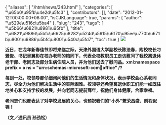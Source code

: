 {
    "aliases": [
        "/html/news/243.html"
    ],
    "categories": [
        "\u65b0\u95fb\u4e2d\u5fc3"
    ],
    "contributors": [],
    "date": "2012-01-12T00:00:00+08:00",
    "isCJKLanguage": true,
    "params": {
        "author": "\u529e\u516c\u5ba4"
    },
    "slug": "243",
    "tags": [
        "\u5b66\u6821\u8981\u95fb"
    ],
    "title": "\u6821\u9886\u5bfc\u6625\u8282\u524d\u5915\u6170\u95ee\u770b\u671b\u8001\u9886\u5bfc\u8001\u540c\u5fd7",
    "toc": true
}
**![](https://cdn.tfls.online/mirror/full/05f9c4ccde316adf5437a224fc35ba3a3194215b.jpg)**

**近日，在龙年新春佳节即将来临之际，天津外国语大学副校长陈法春，附校校长刁雅俊、书记吴翼彬在校办老师的陪同下，代表全校教职员工走访慰问了我校离退休老干部、老同志及部分生病住院人员，并为他们送去了慰问品。xml:namespace prefix = o ns = "urn:schemas-microsoft-com:office:office" /?**

**每到一处，校领导都仔细询问他们的生活情况和身体状况，表示学校会心系老同志，尽全力为他们解决生活中的实际困难。校领导还希望离退休职工们能一如既往地关心和支持学校的发展，并向老同志提前拜年，祝他们身体健康，合家幸福。**

**老同志们也都表达了对学校发展的关心，也预祝我们的“小外”繁荣昌盛、前程似锦！**

**（文／通讯员 孙劲松）**

